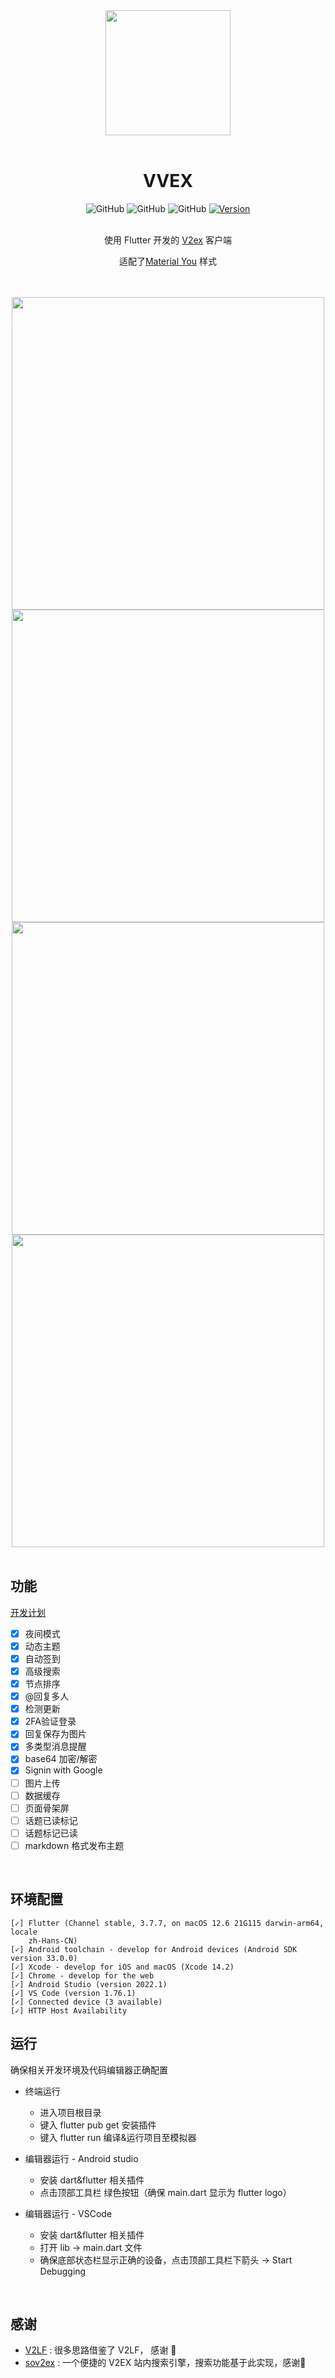 <div align=center><img src="https://github.com/guozhigq/flutter_v2ex/blob/main/assets/images/icon/icon_android.png" width="200" height="200"></img></div>
<br/>


<div align="center">
    <h1>VVEX</h1>
    <div align="center">
        <img alt="GitHub" src="https://img.shields.io/badge/Flutter-3.7.4-success?style=flat&logo=flutter">
        <img alt="GitHub" src="https://img.shields.io/badge/Dart-2.19.2-blue?style=flat">
        <img alt="GitHub" src="https://img.shields.io/badge/Java-11.0.15-green?style=flat">
        <a target="_blank" href="https://github.com/guozhigq/flutter_v2ex/releases">
            <img alt="Version" src="https://img.shields.io/github/v/release/guozhigq/flutter_v2ex?color=c3e7ff&label=version&style=flat">
        </a>
    </div>
    <br/>
    <p>使用 Flutter 开发的 <a target="_blank" href="https://www.v2ex.com/">V2ex</a> 客户端</p>
    <p>适配了<a target="_blank" href="https://m3.material.io/">Material You</a> 样式</p>
    <br/>
    <br/>
    <img src="https://github.com/guozhigq/flutter_v2ex/blob/main/assets/preview/preview_1.png" width="500"></img>
    <img src="https://github.com/guozhigq/flutter_v2ex/blob/main/assets/preview/preview_2.png" width="500"></img>
    <img src="https://github.com/guozhigq/flutter_v2ex/blob/main/assets/preview/preview_3.png" width="500"></img>
    <img src="https://github.com/guozhigq/flutter_v2ex/blob/main/assets/preview/preview_4.png" width="500"></img>
</div>
<br/>


## 功能
[开发计划](https://github.com/users/guozhigq/projects/2)
<br/>
- [x] 夜间模式
- [x] 动态主题
- [x] 自动签到
- [x] 高级搜索
- [x] 节点排序
- [x] @回复多人
- [x] 检测更新
- [x] 2FA验证登录
- [x] 回复保存为图片
- [x] 多类型消息提醒
- [x] base64 加密/解密
- [x] Signin with Google
- [ ] 图片上传
- [ ] 数据缓存
- [ ] 页面骨架屏
- [ ] 话题已读标记
- [ ] 话题标记已读
- [ ] markdown 格式发布主题

<br/>

## 环境配置

```
[✓] Flutter (Channel stable, 3.7.7, on macOS 12.6 21G115 darwin-arm64, locale
    zh-Hans-CN)
[✓] Android toolchain - develop for Android devices (Android SDK version 33.0.0)
[✓] Xcode - develop for iOS and macOS (Xcode 14.2)
[✓] Chrome - develop for the web
[✓] Android Studio (version 2022.1)
[✓] VS Code (version 1.76.1)
[✓] Connected device (3 available)
[✓] HTTP Host Availability
```

## 运行

确保相关开发环境及代码编辑器正确配置

-   终端运行

    -   进入项目根目录
    -   键入 flutter pub get 安装插件
    -   键入 flutter run 编译&运行项目至模拟器

-   编辑器运行 - Android studio
    -   安装 dart&flutter 相关插件
    -   点击顶部工具栏 绿色按钮（确保 main.dart 显示为 flutter logo）
-   编辑器运行 - VSCode
    -   安装 dart&flutter 相关插件
    -   打开 lib -> main.dart 文件
    -   确保底部状态栏显示正确的设备，点击顶部工具栏下箭头 -> Start Debugging

<br/>

## 感谢

* [V2LF](https://github.com/w4mxl/V2LF) : 很多思路借鉴了 V2LF， 感谢 🙏
* [sov2ex](https://github.com/Bynil/sov2ex) : 一个便捷的 V2EX 站内搜索引擎，搜索功能基于此实现，感谢🙏

